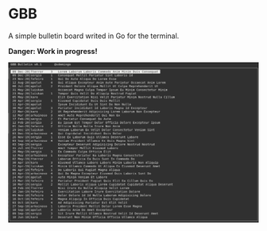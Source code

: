 # GBB

A simple bulletin board writed in Go for the  terminal.


**Danger: Work in progress!**


![](gbb-snapshot.png)
